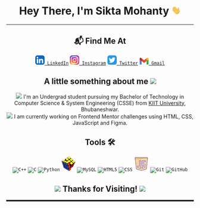 <h1 align="center">Hey There, I'm Sikta Mohanty <img src="./Social/Hi.gif" width="25px"></h1>
<hr>
<h2 align="center">📬 Find Me At</h2>
<p align="center">
    <code><a href="https://www.linkedin.com/in/sikta-mohanty-046b791b0/" title="LinkedIn Profile"><img width="25" src="./Social/LinkedIn.svg"> LinkedIn</a></code>
    <code><a href="https://www.instagram.com/_siktamohanty_/" title="Instagram Profile"><img width="25" src="./Social/Instagram.svg"> Instagram</a></code>
    <code><a href="https://twitter.com/moonsikta" title="Twitter Profile"><img width="25" src="./Social/Twitter.svg"> Twitter</a></code>
    <code><a href="mailto:mohanty.moonsikta@gmail.com?body=Hey!" title="Gmail"><img width="25" src="./Social/Gmail.png"> Gmail</a></code>
</p>
<h2 align = "center">
A little something about me <img src="https://media.giphy.com/media/VgCDAzcKvsR6OM0uWg/giphy.gif" width="50"> </h2>
<p align = "center">
 <img src="https://media0.giphy.com/media/RgnqqDjzirWuFAqlR6/giphy.gif?cid=ecf05e47hdt0egaplwt9rqmxf9twjrzdfurqbrbqz7unbch0&rid=giphy.gif&ct=s" width = "30"> I'm an Undergrad student pursuing my Bachelor of Technology in Computer Science & System Engineering (CSSE) from <a href="https://kiit.ac.in/?__cf_chl_managed_tk__=ZkwOdbgRXxF1AIQUdCLxhfF4.qPI93znXJ1Gkd5ZR5s-1636089809-0-gaNycGzNBxE"> KIIT University</a>, Bhubaneshwar.
<br>
 <img src="https://media4.giphy.com/media/t8WhfLXvdufhY1shac/giphy.gif?cid=ecf05e47kht9w302pda4naj9gtvb2u69hsnm2ikovzkya177&rid=giphy.gif&ct=s" width = "30"> I am currently working on Frontend Mentor challenges using HTML, CSS, JavaScript and Figma.
</p>
<h2 align = "center">Tools 🛠️ </h2>
<p align = "center">
<code><img title="C++" height="40" src="https://cdn.freebiesupply.com/logos/large/2x/c-logo-png-transparent.png"></code>
<code><img title="C" height="40" src="https://brandslogos.com/wp-content/uploads/images/large/c-logo-1.png"></code>
<code><img title="Python" height="40" src="https://cdn.freebiesupply.com/logos/large/2x/python-5-logo-png-transparent.png"></code>
<code><img title="Problem Solving" height="40" src="./Social/Rubiks-Cube.png"></code>
<code><img title="MySQL" height="40" src="https://cdn.freebiesupply.com/logos/large/2x/mysql-6-logo-png-transparent.png"></code>
<code><img title="HTML5" height="40" src="https://cdn.freebiesupply.com/logos/large/2x/html-5-logo-png-transparent.png"></code>
<code><img title="CSS" height="40" src="https://cdn.freebiesupply.com/logos/large/2x/css3-logo-png-transparent.png"></code>
<code><img title="JavaScript" height="40" src="./Social/JavaScript.png"></code>
<code><img title="Git" height="40" src="https://cdn.freebiesupply.com/logos/thumbs/2x/git-logo.png"></code>
<code><img title="GitHub" height="40" src="https://cdn.freebiesupply.com/logos/large/2x/github-octocat-logo-png-transparent.png"></code>
</p>
<h2 align = "center">
<img src="https://media1.giphy.com/media/4uyBfovScfdhQAqXQ9/giphy.gif?cid=ecf05e4782jnhubezkdqdnd5x63r5u8tdgnb0cohx40lz67v&rid=giphy.gif&ct=s" width = "50"> Thanks for Visiting! <img src="https://media1.giphy.com/media/4uyBfovScfdhQAqXQ9/giphy.gif?cid=ecf05e4782jnhubezkdqdnd5x63r5u8tdgnb0cohx40lz67v&rid=giphy.gif&ct=s" width = "50"> </h2>
<hr style = "height:4px" noshade>
